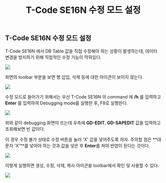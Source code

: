 ﻿---
title: "T-Code SE16N 수정 모드 설정"
categories: 
  - ABAP
tags:
  - ABAP
  - SAP
  - S/4HANA
  - T CODE
toc: true
---

## **T-Code SE16N 수정 모드 설정**

T-Code SE16N 에서 DB Table 값을 직접 수정해야 하는 상황이 발생하는데, 데이터 변경을 방지하기 위해 직접적인 수정 기능이 막혀있다.

![](https://blog.kakaocdn.net/dn/dBlObK/btrtBPo5v32/2jG8Eh8HGrOtYL6Nq87aR0/img.png)

화면의 toolbar 부분을 보면 행 삽입, 삭제 등에 대한 아이콘이 보이지 않는다.

![](https://blog.kakaocdn.net/dn/bGGEQO/btrtwrcdiu6/pVEybws7wkM5qUKcR2Epok/img.png)

수정 모드로 들어가기 위해서는 우선 T-Code SE16N 의 command 에 **/h** 를 입력하고 **Enter** 를 입력하여 Debugging mode를 실행한 후, F8로 실행한다.

![](https://blog.kakaocdn.net/dn/cltYMZ/btrxY5BygZc/kmkbvovPdeKyEIjHUvDsT1/img.png)

위와 같이 debugging 화면이 뜨는데 우측에  **GD-EDIT**,  **GD-SAPEDIT**  값을 입력하고 조회해보면 빈 값이다.

이 경우 수정 불가 상태로 수정 버튼을 눌러 'X' 값을 넣어주도록 하자. 주의할 점은  **대문자 'X'**를 넣어야 하는 것과 값을 넣은 후 **Enter**를 쳐야 반영이 된다는 것이다.

![](https://blog.kakaocdn.net/dn/KLBw3/btrtAC4EIch/CS0CnjfDPPmjBJTQzh8Su1/img.png)

이렇게 실행하면 생성, 수정, 삭제, 복사 아이콘을 toolbar에서 확인 및 사용할 수 있다.

![](https://blog.kakaocdn.net/dn/OhEyJ/btrtAQoaZbQ/gHFKPkqx1IGlcFyelFfgx0/img.png)
